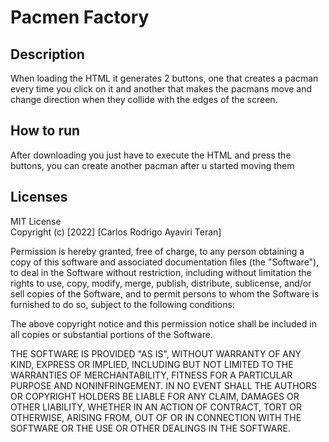 # Pacmen Factory

## Description
<p> When loading the HTML it generates 2 buttons, one that creates a pacman every time you click on it and another that makes the pacmans move and change direction when they collide with the edges of the screen.</p>

## How to run
<p> After downloading you just have to execute the HTML and press the buttons, you can create another pacman after u started moving them </p>

## Licenses
<p> MIT License <br> Copyright (c) [2022] [Carlos Rodrigo Ayaviri Teran]<br>

Permission is hereby granted, free of charge, to any person obtaining a copy
of this software and associated documentation files (the "Software"), to deal
in the Software without restriction, including without limitation the rights
to use, copy, modify, merge, publish, distribute, sublicense, and/or sell
copies of the Software, and to permit persons to whom the Software is
furnished to do so, subject to the following conditions:

The above copyright notice and this permission notice shall be included in all
copies or substantial portions of the Software.

THE SOFTWARE IS PROVIDED "AS IS", WITHOUT WARRANTY OF ANY KIND, EXPRESS OR
IMPLIED, INCLUDING BUT NOT LIMITED TO THE WARRANTIES OF MERCHANTABILITY,
FITNESS FOR A PARTICULAR PURPOSE AND NONINFRINGEMENT. IN NO EVENT SHALL THE
AUTHORS OR COPYRIGHT HOLDERS BE LIABLE FOR ANY CLAIM, DAMAGES OR OTHER
LIABILITY, WHETHER IN AN ACTION OF CONTRACT, TORT OR OTHERWISE, ARISING FROM,
OUT OF OR IN CONNECTION WITH THE SOFTWARE OR THE USE OR OTHER DEALINGS IN THE
SOFTWARE.</p>
